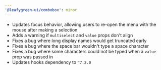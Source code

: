 ```yaml
---
'@leafygreen-ui/combobox': minor
---
```


- Updates focus behavior, allowing users to re-open the menu with the mouse after making a selection
- Adds a warning if `multiselect` and `value` props don't align
- Fixes a bug where long display names would get truncated early
- Fixes a bug where the space bar wouldn't type a space character
- Fixes a bug where some characters could not be typed when a `value` prop was passed in
- Updates hooks dependency to `^7.2.0`
